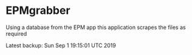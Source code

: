 # EPMgrabber
Using a database from the EPM app this application scrapes the files as required


Latest backup: Sun Sep 1 19:15:01 UTC 2019
